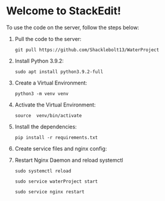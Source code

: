 # Welcome to StackEdit!

To use the code on the server, follow the steps below:

1. Pull the code to the server:
		 
    ```git pull https://github.com/Shacklebolt13/WaterProject```
2. Install Python 3.9.2:

    ```sudo apt install python3.9.2-full```

3. Create a Virtual Environment:
   
    ```python3 -m venv venv```

4. Activate the Virtual Environment:
 
    ```source  venv/bin/activate```

5. Install the dependencies:

    ```pip install -r requirements.txt```

6. Create service files and nginx config:

7. Restart Nginx Daemon and reload systemctl
   
    ```sudo systemctl reload```

    ```sudo service waterProject start```
    
    ```sudo service nginx restart```


